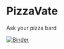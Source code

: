 # PizzaVate
Ask your pizza bard

[![Binder](https://mybinder.org/badge.svg)](https://mybinder.org/v2/gh/fbarresi/PizzaVate/master?filepath=binder%2Findex.ipynb)
